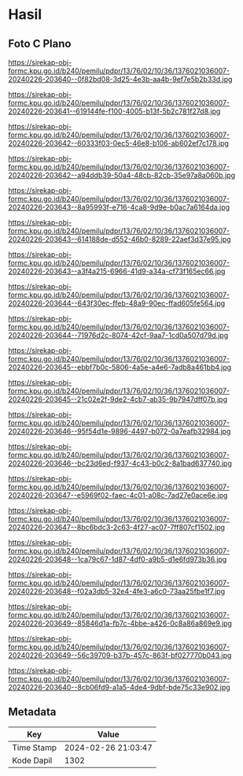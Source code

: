 # Hasil

## Foto C Plano

https://sirekap-obj-formc.kpu.go.id/b240/pemilu/pdpr/13/76/02/10/36/1376021036007-20240226-203640--0f82bd08-3d25-4e3b-aa4b-9ef7e5b2b33d.jpg

https://sirekap-obj-formc.kpu.go.id/b240/pemilu/pdpr/13/76/02/10/36/1376021036007-20240226-203641--619144fe-f100-4005-b13f-5b2c781f27d8.jpg

https://sirekap-obj-formc.kpu.go.id/b240/pemilu/pdpr/13/76/02/10/36/1376021036007-20240226-203642--60333f03-0ec5-46e8-b106-ab602ef7c178.jpg

https://sirekap-obj-formc.kpu.go.id/b240/pemilu/pdpr/13/76/02/10/36/1376021036007-20240226-203642--a94ddb39-50a4-48cb-82cb-35e97a8a060b.jpg

https://sirekap-obj-formc.kpu.go.id/b240/pemilu/pdpr/13/76/02/10/36/1376021036007-20240226-203643--8a95993f-e716-4ca8-9d9e-b0ac7a6164da.jpg

https://sirekap-obj-formc.kpu.go.id/b240/pemilu/pdpr/13/76/02/10/36/1376021036007-20240226-203643--614188de-d552-46b0-8289-22aef3d37e95.jpg

https://sirekap-obj-formc.kpu.go.id/b240/pemilu/pdpr/13/76/02/10/36/1376021036007-20240226-203643--a3f4a215-6966-41d9-a34a-cf73f165ec66.jpg

https://sirekap-obj-formc.kpu.go.id/b240/pemilu/pdpr/13/76/02/10/36/1376021036007-20240226-203644--643f30ec-ffeb-48a9-90ec-ffad605fe564.jpg

https://sirekap-obj-formc.kpu.go.id/b240/pemilu/pdpr/13/76/02/10/36/1376021036007-20240226-203644--71976d2c-8074-42cf-9aa7-1cd0a507d79d.jpg

https://sirekap-obj-formc.kpu.go.id/b240/pemilu/pdpr/13/76/02/10/36/1376021036007-20240226-203645--ebbf7b0c-5806-4a5e-a4e6-7adb8a461bb4.jpg

https://sirekap-obj-formc.kpu.go.id/b240/pemilu/pdpr/13/76/02/10/36/1376021036007-20240226-203645--21c02e2f-9de2-4cb7-ab35-9b7947dff07b.jpg

https://sirekap-obj-formc.kpu.go.id/b240/pemilu/pdpr/13/76/02/10/36/1376021036007-20240226-203646--95f54d1e-9896-4497-b072-0a7eafb32984.jpg

https://sirekap-obj-formc.kpu.go.id/b240/pemilu/pdpr/13/76/02/10/36/1376021036007-20240226-203646--bc23d6ed-f937-4c43-b0c2-8a1bad637740.jpg

https://sirekap-obj-formc.kpu.go.id/b240/pemilu/pdpr/13/76/02/10/36/1376021036007-20240226-203647--e5969f02-faec-4c01-a08c-7ad27e0ace6e.jpg

https://sirekap-obj-formc.kpu.go.id/b240/pemilu/pdpr/13/76/02/10/36/1376021036007-20240226-203647--8bc6bdc3-2c63-4f27-ac07-7ff807cf1502.jpg

https://sirekap-obj-formc.kpu.go.id/b240/pemilu/pdpr/13/76/02/10/36/1376021036007-20240226-203648--1ca79c67-1d87-4df0-a9b5-d1e6fd973b36.jpg

https://sirekap-obj-formc.kpu.go.id/b240/pemilu/pdpr/13/76/02/10/36/1376021036007-20240226-203648--f02a3db5-32e4-4fe3-a6c0-73aa25fbe1f7.jpg

https://sirekap-obj-formc.kpu.go.id/b240/pemilu/pdpr/13/76/02/10/36/1376021036007-20240226-203649--85846d1a-fb7c-4bbe-a426-0c8a86a869e9.jpg

https://sirekap-obj-formc.kpu.go.id/b240/pemilu/pdpr/13/76/02/10/36/1376021036007-20240226-203649--56c39709-b37b-457c-863f-bf027770b043.jpg

https://sirekap-obj-formc.kpu.go.id/b240/pemilu/pdpr/13/76/02/10/36/1376021036007-20240226-203640--8cb06fd9-a1a5-4de4-9dbf-bde75c33e902.jpg


## Metadata

| Key        | Value               |
| ---------- | ------------------- |
| Time Stamp | 2024-02-26 21:03:47 |
| Kode Dapil | 1302                |



